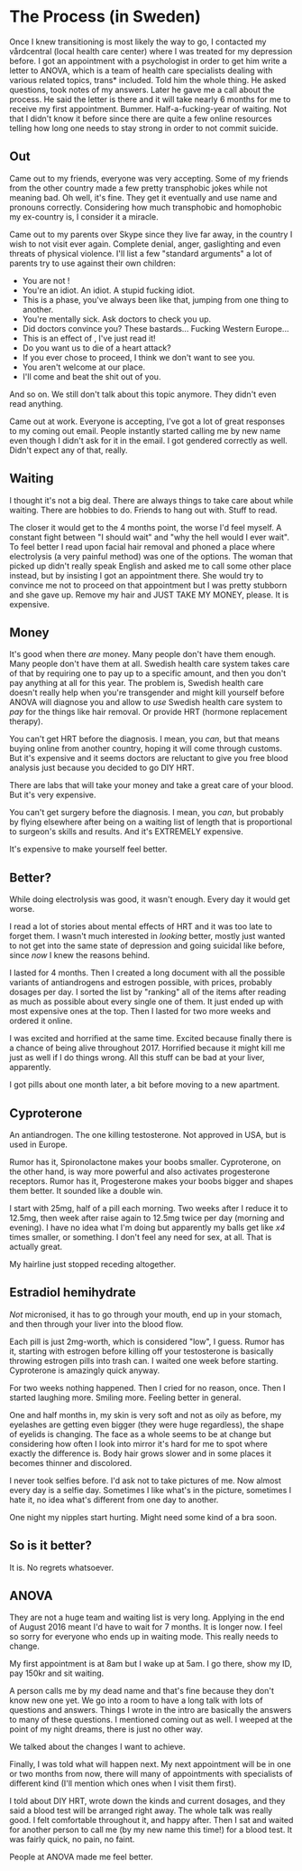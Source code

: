 # The Process (in Sweden)

Once I knew transitioning is most likely the way to go, I contacted my
vårdcentral (local health care center) where I was treated for my
depression before.  I got an appointment with a psychologist in order
to get him write a letter to ANOVA, which is a team of health care
specialists dealing with various related topics, trans* included.
Told him the whole thing.  He asked questions, took notes of my
answers.  Later he gave me a call about the process.  He said the
letter is there and it will take nearly 6 months for me to receive my
first appointment.  Bummer.  Half-a-fucking-year of waiting.  Not that
I didn't know it before since there are quite a few online resources
telling how long one needs to stay strong in order to not commit
suicide.

## Out

Came out to my friends, everyone was very accepting.  Some of my
friends from the other country made a few pretty transphobic jokes
while not meaning bad.  Oh well, it's fine.  They get it eventually
and use name and pronouns correctly.  Considering how much transphobic
and homophobic my ex-country is, I consider it a miracle.

Came out to my parents over Skype since they live far away, in the
country I wish to not visit ever again.  Complete denial, anger,
gaslighting and even threats of physical violence.  I'll list a few
"standard arguments" a lot of parents try to use against their own
children:

 * You are not <insert gender here>!
 * You're an idiot. An idiot. A stupid fucking idiot.
 * This is a phase, you've always been like that, jumping from one thing to another.
 * You're mentally sick. Ask doctors to check you up.
 * Did doctors convince you? These bastards... Fucking Western Europe...
 * This is an effect of <insert antidepressant here>, I've just read it!
 * Do you want us to die of a heart attack?
 * If you ever chose to proceed, I think we don't want to see you.
 * You aren't welcome at our place.
 * I'll come and beat the shit out of you.

And so on.  We still don't talk about this topic anymore.  They didn't
even read anything.

Came out at work.  Everyone is accepting, I've got a lot of great
responses to my coming out email.  People instantly started calling me
by new name even though I didn't ask for it in the email.  I got
gendered correctly as well.  Didn't expect any of that, really.

## Waiting

I thought it's not a big deal.  There are always things to take care
about while waiting.  There are hobbies to do.  Friends to hang out
with. Stuff to read.

The closer it would get to the 4 months point, the worse I'd feel
myself.  A constant fight between "I should wait" and "why the hell
would I ever wait".  To feel better I read upon facial hair removal
and phoned a place where electrolysis (a very painful method) was one
of the options.  The woman that picked up didn't really speak English
and asked me to call some other place instead, but by insisting I got
an appointment there.  She would try to convince me not to proceed on
that appointment but I was pretty stubborn and she gave up.  Remove my
hair and JUST TAKE MY MONEY, please.  It is expensive.

## Money

It's good when there _are_ money.  Many people don't have them enough.
Many people don't have them at all.  Swedish health care system takes
care of that by requiring one to pay up to a specific amount, and then
you don't pay anything at all for this year.  The problem is, Swedish
health care doesn't really help when you're transgender and might kill
yourself before ANOVA will diagnose you and allow to _use_ Swedish
health care system to _pay_ for the things like hair removal.  Or
provide HRT (hormone replacement therapy).

You can't get HRT before the diagnosis.  I mean, you _can_, but that
means buying online from another country, hoping it will come through
customs.  But it's expensive and it seems doctors are reluctant to
give you free blood analysis just because you decided to go DIY HRT.

There are labs that will take your money and take a great care of your
blood.  But it's very expensive.

You can't get surgery before the diagnosis.  I mean, you _can_, but
probably by flying elsewhere after being on a waiting list of length
that is proportional to surgeon's skills and results.  And it's
EXTREMELY expensive.

It's expensive to make yourself feel better.

## Better?

While doing electrolysis was good, it wasn't enough.  Every day it
would get worse.

I read a lot of stories about mental effects of HRT and it was too
late to forget them.  I wasn't much interested in _looking_ better,
mostly just wanted to not get into the same state of depression and
going suicidal like before, since _now_ I knew the reasons behind.

I lasted for 4 months.  Then I created a long document with all the
possible variants of antiandrogens and estrogen possible, with prices,
probably dosages per day.  I sorted the list by "ranking" all of the
items after reading as much as possible about every single one of
them.  It just ended up with most expensive ones at the top.  Then I
lasted for two more weeks and ordered it online.

I was excited and horrified at the same time.  Excited because finally
there is a chance of being alive throughout 2017.  Horrified because
it might kill me just as well if I do things wrong.  All this stuff
can be bad at your liver, apparently.

I got pills about one month later, a bit before moving to a new
apartment.

## Cyproterone

An antiandrogen.  The one killing testosterone.  Not approved in USA,
but is used in Europe.

Rumor has it, Spironolactone makes your boobs smaller.  Cyproterone,
on the other hand, is way more powerful and also activates
progesterone receptors.  Rumor has it, Progesterone makes your boobs
bigger and shapes them better.  It sounded like a double win.

I start with 25mg, half of a pill each morning.  Two weeks after I
reduce it to 12.5mg, then week after raise again to 12.5mg twice per
day (morning and evening).  I have no idea what I'm doing but
apparently my balls get like _x4_ times smaller, or something.  I
don't feel any need for sex, at all.  That is actually great.

My hairline just stopped receding altogether.

## Estradiol hemihydrate

_Not_ micronised, it has to go through your mouth, end up in your
stomach, and then through your liver into the blood flow.

Each pill is just 2mg-worth, which is considered "low", I guess.
Rumor has it, starting with estrogen before killing off your
testosterone is basically throwing estrogen pills into trash can.  I
waited one week before starting.  Cyproterone is amazingly quick
anyway.

For two weeks nothing happened.  Then I cried for no reason, once.
Then I started laughing more.  Smiling more.  Feeling better in
general.

One and half months in, my skin is very soft and not as oily as
before, my eyelashes are getting even bigger (they were huge
regardless), the shape of eyelids is changing.  The face as a whole
seems to be at change but considering how often I look into mirror
it's hard for me to spot where exactly the difference is.  Body hair
grows slower and in some places it becomes thinner and discolored.

I never took selfies before.  I'd ask not to take pictures of me.  Now
almost every day is a selfie day.  Sometimes I like what's in the
picture, sometimes I hate it, no idea what's different from one day to
another.

One night my nipples start hurting.  Might need some kind of a bra
soon.

## So is it better?

It is. No regrets whatsoever.

## ANOVA

They are not a huge team and waiting list is very long.  Applying in
the end of August 2016 meant I'd have to wait for 7 months.  It is
longer now.  I feel so sorry for everyone who ends up in waiting mode.
This really needs to change.

My first appointment is at 8am but I wake up at 5am.  I go there, show
my ID, pay 150kr and sit waiting.

A person calls me by my dead name and that's fine because they don't
know new one yet.  We go into a room to have a long talk with lots of
questions and answers.  Things I wrote in the intro are basically the
answers to many of these questions.  I mentioned coming out as well.
I weeped at the point of my night dreams, there is just no other way.

We talked about the changes I want to achieve.

Finally, I was told what will happen next.  My next appointment will
be in one or two months from now, there will many of appointments with
specialists of different kind (I'll mention which ones when I visit
them first).

I told about DIY HRT, wrote down the kinds and current dosages, and
they said a blood test will be arranged right away.  The whole talk
was really good.  I felt comfortable throughout it, and happy after.
Then I sat and waited for another person to call me (by my new name
this time!) for a blood test.  It was fairly quick, no pain, no faint.

People at ANOVA made me feel better.
